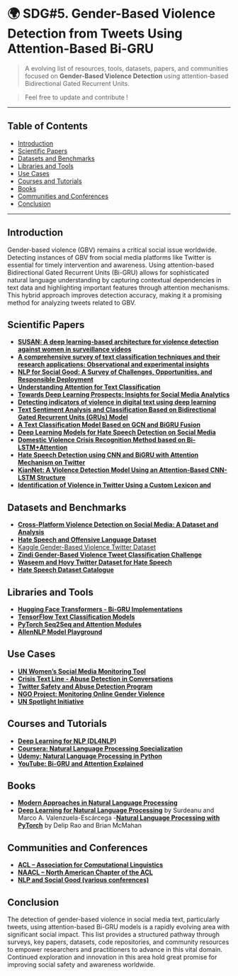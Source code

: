 # 🌍 SDG#5. Gender-Based Violence Detection from Tweets Using Attention-Based Bi-GRU

> A evolving list of resources, tools, datasets, papers, and communities focused on **Gender-Based Violence Detection** using attention-based Bidirectional Gated Recurrent Units.  

> Feel free to update and contribute !

---

## Table of Contents

- [Introduction](#introduction)
- [Scientific Papers](#scientific-papers)
- [Datasets and Benchmarks](#datasets-and-benchmarks)
- [Libraries and Tools](#libraries-and-tools)
- [Use Cases](#use-cases)
- [Courses and Tutorials](#courses-and-tutorials)
- [Books](#books)
- [Communities and Conferences](#communities-and-conferences)
- [Conclusion](#conclusion)

---


## Introduction

Gender-based violence (GBV) remains a critical social issue worldwide. Detecting instances of GBV from social media platforms like Twitter is essential for timely intervention and awareness. Using attention-based Bidirectional Gated Recurrent Units (Bi-GRU) allows for sophisticated natural language understanding by capturing contextual dependencies in text data and highlighting important features through attention mechanisms. This hybrid approach improves detection accuracy, making it a promising method for analyzing tweets related to GBV.

## Scientific Papers

- [**SUSAN: A deep learning-based architecture for violence detection against women in surveillance videos**](https://www.sciencedirect.com/science/article/abs/pii/S0957417425009595)
- [**A comprehensive survey of text classification techniques and their research applications: Observational and experimental insights**](https://www.sciencedirect.com/science/article/pii/S1574013724000480) 
- [**NLP for Social Good: A Survey of Challenges, Opportunities, and Responsible Deployment**](https://arxiv.org/html/2505.22327v1)  
- [**Understanding Attention for Text Classification**](https://aclanthology.org/2020.acl-main.312/)  
- [**Towards Deep Learning Prospects: Insights for Social Media Analytics**](https://ieeexplore.ieee.org/document/8673951)  
- [**Detecting indicators of violence in digital text using deep learning**](https://www.sciencedirect.com/science/article/pii/S2949719125000512)
- [**Text Sentiment Analysis and Classification Based on
Bidirectional Gated Recurrent Units (GRUs) Model**](https://arxiv.org/pdf/2404.17123)
- [**A Text Classification Model Based on GCN and BiGRU Fusion**](https://dl.acm.org/doi/10.1145/3532213.3532260)
- [**Deep Learning Models for Hate Speech Detection on Social Media**](https://ieeexplore.ieee.org/document/9573687)  
- [**Domestic Violence Crisis Recognition Method based on Bi-LSTM+Attention**](https://ieeexplore.ieee.org/document/10045367)  
- [**Hate Speech Detection using CNN and BiGRU with Attention Mechanism on Twitter**](https://ieeexplore.ieee.org/document/10420628)  
- [**KianNet: A Violence Detection Model Using an Attention-Based CNN-LSTM Structure**](https://ieeexplore.ieee.org/document/10341243)  
- [**Identification of Violence in Twitter Using a Custom Lexicon and**](https://paperswithcode.com/paper/deep-learning-violence-detection-twitter)

## Datasets and Benchmarks
- [**Cross-Platform Violence Detection on Social Media: A Dataset and Analysis**](https://dl.acm.org/doi/10.1145/3717867.3717877)
- [**Hate Speech and Offensive Language Dataset**](https://github.com/t-davidson/hate-speech-and-offensive-language)  
- [Kaggle Gender-Based Violence Twitter Dataset](https://www.kaggle.com/datasets/gauravduttakiit/gender-based-violence-tweet-classification)
- [**Zindi Gender-Based Violence Tweet Classification Challenge**](https://zindi.africa/competitions/gender-based-violence-tweet-classification-challenge/data)
- [**Waseem and Hovy Twitter Dataset for Hate Speech**](https://github.com/zeeraktalat/hatespeech)  
- [**Hate Speech Dataset Catalogue**](https://hatespeechdata.com/)  

## Libraries and Tools
- [**Hugging Face Transformers - Bi-GRU Implementations**](https://huggingface.co/models?search=gru)  
- [**TensorFlow Text Classification Models**](https://www.tensorflow.org/tutorials/text)  
- [**PyTorch Seq2Seq and Attention Modules**](https://pytorch.org/tutorials/intermediate/seq2seq_translation_tutorial.html)  
- [**AllenNLP Model Playground**](https://playground.allenai.org/)  

## Use Cases
- [**UN Women’s Social Media Monitoring Tool**](https://data.undp.org/insights/gender-social-media-monitoring)  
- [**Crisis Text Line - Abuse Detection in Conversations**](https://crisistextline.org)  
- [**Twitter Safety and Abuse Detection Program**](https://safety.twitter.com/en/resources)  
- [**NGO Project: Monitoring Online Gender Violence**](https://ngo.org/gbv-monitoring)  
- [**UN Spotlight Initiative**](https://www.spotlightinitiative.org/)

## Courses and Tutorials
- [**Deep Learning for NLP (DL4NLP)**](https://slds-lmu.github.io/dl4nlp/)
- [**Coursera: Natural Language Processing Specialization**](https://www.coursera.org/specializations/natural-language-processing)  
- [**Udemy: Natural Language Processing in Python**](https://www.udemy.com/course/nlp-in-python-2025/)  
- [**YouTube: Bi-GRU and Attention Explained**](https://www.youtube.com/results?search_query=+Bi-GRU+and+Attention+Explained)

## Books
- [**Modern Approaches in Natural Language Processing**](https://slds-lmu.github.io/seminar_nlp_ss20/recurrent-neural-networks-and-their-applications-in-nlp.html)
- [**Deep Learning for Natural Language Processing**](https://clulab.org/gentlenlp/book/gentlenlp-book-08172022.pdf) by Surdeanu and Marco A. Valenzuela-Escárcega
-[**Natural Language Processing with PyTorch**](https://www.amazon.com/Natural-Language-Processing-PyTorch-Applications/dp/1491978236/) by Delip Rao and Brian McMahan  

## Communities and Conferences
- [**ACL – Association for Computational Linguistics**](https://aclweb.org)  
- [**NAACL – North American Chapter of the ACL**](https://naacl.org)  
- [**NLP and Social Good (various conferences)**](https://nlp4sg.vercel.app/)

## Conclusion
The detection of gender-based violence in social media text, particularly tweets, using attention-based Bi-GRU models is a rapidly evolving area with significant social impact. This list provides a structured pathway through surveys, key papers, datasets, code repositories, and community resources to empower researchers and practitioners to advance in this vital domain. Continued exploration and innovation in this area hold great promise for improving social safety and awareness worldwide.
